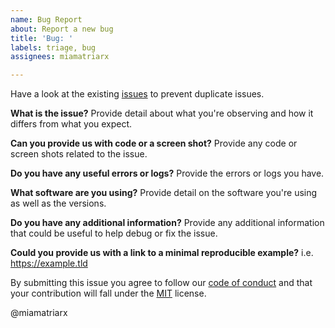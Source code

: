 ```yaml
---
name: Bug Report
about: Report a new bug
title: 'Bug: '
labels: triage, bug
assignees: miamatriarx

---
```


Have a look at the existing [issues](https://github.com/miamatriarx/miamatriarx/issues) to prevent duplicate issues.

**What is the issue?**
Provide detail about what you're observing and how it differs from what you expect.

**Can you provide us with code or a screen shot?**
Provide any code or screen shots related to the issue.

**Do you have any useful errors or logs?**
Provide the errors or logs you have.

**What software are you using?**
Provide detail on the software you're using as well as the versions.

**Do you have any additional information?**
Provide any additional information that could be useful to help debug or fix the issue.

**Could you provide us with a link to a minimal reproducible example?**
i.e. https://example.tld

By submitting this issue you agree to follow our [code of conduct](https://github.com/miamatriarx/miamatriarx/code_of_conduct.md) and that your contribution will fall under the [MIT](https://github.com/miamatriarx/miamatriarx/license.md) license.

@miamatriarx
